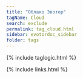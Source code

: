 ```yaml
---
title: "Облако Эвотор"
tagName: Cloud
search: exclude
permalink: tag_cloud.html
sidebar: evotordoc_sidebar
folder: tags
---
```

{% include taglogic.html %}

{% include links.html %}
